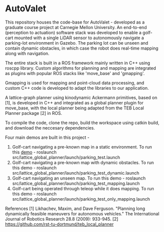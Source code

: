# AutoValet
This repository houses the code-base for AutoValet - developed as a graduate course project at Carnegie Mellon University. An end-to-end (perception to actuation) software stack was developed to enable a golf-cart mounted with a single LiDAR sensor to autonomously navigate a parking-lot environment in Gazebo. The parking lot can be unseen and contain dynamic obstacles, in which case the robot does real-time mapping along with navigation. 

The entire stack is built in a ROS framework mainly written in C++ using roscpp library. Custom algorithms for planning and mapping are integrated as plugins with popular ROS stacks like 'move_base' and 'gmapping'.

Gmapping is used for mapping and point-cloud data processing, and custom C++ code is developed to adapt the libraries to our application.

A lattice-graph planner using kinodynamic Ackermann primitives, based on [1], is developed in C++ and integrated as a global planner plugin for move_base, with the local planner being adapted from the TEB Local Planner package [2] in ROS.

To compile the code, clone the repo, build the workspace using catkin build, and download the neccesary dependencies.

Four main demos are built in this project -
1. Golf-cart navigating a pre-known map in a static environment. To run this [demo](https://www.youtube.com/watch?v=puQ2CkSKNUQ&t=3s "demo") - roslaunch src/lattice_global_planner/launch/parking_test.launch
2. Golf-cart navigating a pre-known map with dynamic obstacles. To run this demo - roslaunch src/lattice_global_planner/launch/parking_test_dynamic.launch
3. Golf-cart navigating an unseen map. To run this demo - roslaunch src/lattice_global_planner/launch/parking_test_mapping.launch
4. Golf-cart being operated through teleop while it does mapping. To run this demo - roslaunch src/lattice_global_planner/launch/parking_test_only_mapping.launch

References
[1] Likhachev, Maxim, and Dave Ferguson. "Planning long dynamically feasible maneuvers for autonomous vehicles." The International Journal of Robotics Research 28.8 (2009): 933-945.
[2] https://github.com/rst-tu-dortmund/teb_local_planner
